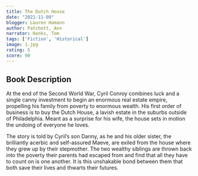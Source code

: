 ```yaml
---
title: The Dutch House
date: "2021-11-09" 
blogger: Lauren Hamann
author: Patchett, Ann
narrator: Hanks, Tom
tags: ['Fiction', 'Historical']
image: 1.jpg
rating: 5
score: 90
---
```




## Book Description

At the end of the Second World War, Cyril Conroy combines luck and a single canny investment to begin an enormous real estate empire, propelling his family from poverty to enormous wealth. His first order of business is to buy the Dutch House, a lavish estate in the suburbs outside of Philadelphia. Meant as a surprise for his wife, the house sets in motion the undoing of everyone he loves.

The story is told by Cyril’s son Danny, as he and his older sister, the brilliantly acerbic and self-assured Maeve, are exiled from the house where they grew up by their stepmother. The two wealthy siblings are thrown back into the poverty their parents had escaped from and find that all they have to count on is one another. It is this unshakable bond between them that both save their lives and thwarts their futures.
